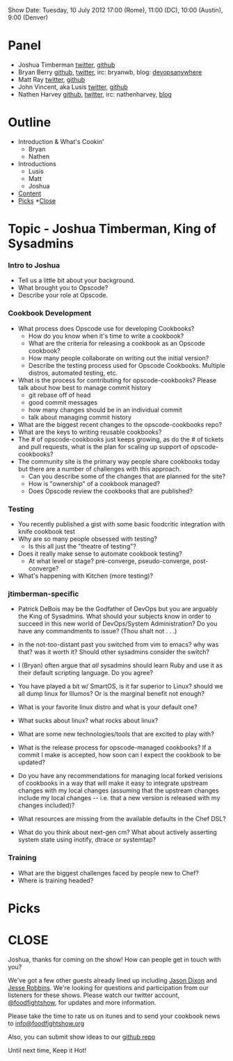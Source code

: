 Show Date:  Tuesday, 10 July 2012 17:00 (Rome), 11:00 (DC), 10:00 (Austin), 9:00 (Denver)

Panel
=====

* Joshua Timberman [twitter](https://twitter.com/#!/jtimberman), [github](http://github.com/jtimberman)
* Bryan Berry [github](http://github.com/bryanwb), [twitter](http://twitter.com/bryanwb), irc: bryanwb, blog: [devopsanywhere](http://devopsanywhere.blogspot.com)
* Matt Ray [twitter](https://twitter.com/#!/mattray), [github](https://github.com/mattray)
* John Vincent, aka Lusis [twitter](https://twitter.com/#!/lusis), [github](https://github.com/lusis)
* Nathen Harvey [github](http://github.com/nathenharvey), [twitter](http://twitter.com/nathenharvey), irc: nathenharvey, [blog](http://nathenharvey.com)

Outline
=======
* Introduction & What's Cookin'
  * Bryan
  * Nathen
* Introductions
  * Lusis
  * Matt
  * Joshua
* [Content](#topic---joshua-timberman-king-of-sysadmins)
* [Picks](#picks)
*[Close](#close)

Topic - Joshua Timberman, King of Sysadmins
==========================

### Intro to Joshua
* Tell us a little bit about your background.
* What brought you to Opscode?
* Describe your role at Opscode.

### Cookbook Development
* What process does Opscode use for developing Cookbooks?
  * How do you know when it's time to write a cookbook?
  * What are the criteria for releasing a cookbook as an Opscode cookbook?
  * How many people collaborate on writing out the initial version?
  * Describe the testing process used for Opscode Cookbooks.  Multiple 
    distros, automated testing, etc.
* What is the process for contributing for opscode-cookbooks? Please talk 
  about how best to manage commit history
  * git rebase off of head
  * good commit messages
  * how many changes should be in an individual commit
  * talk about managing commit history
* What are the biggest recent changes to the opscode-cookbooks repo?
* What are the keys to writing reusable cookbooks?
* The # of opscode-cookbooks just keeps growing, as do the # of
  tickets and pull requests, what is the plan for scaling up support
  of opscode-cookbooks?
* The community site is the primary way people share cookbooks today but
  there are a number of challenges with this approach.
  * Can you describe some of the changes that are planned for the site?
  * How is "ownership" of a cookbook managed?
  * Does Opscode review the cookbooks that are published?

### Testing
* You recently published a gist with some basic foodcritic integration
  with knife cookbook test
* Why are so many people obsessed with testing?
  * Is this all just the "theatre of testing"?
* Does it really make sense to automate cookbook testing?
  * At what level or stage? pre-converge, pseudo-converge, post-converge?
* What's happening with Kitchen (more testing)?

### jtimberman-specific
* Patrick DeBois may be the Godfather of DevOps but you are arguably
  the King of Sysadmins. What should your subjects know in order to
  succeed in this new world of DevOps/System Administration? Do you
  have any commandments to issue? (Thou shalt not . . .)
* in the not-too-distant past you switched from vim to emacs? why was
  that? was it worth it? Should other sysadmins consider the switch?
* I (Bryan) often argue that _all_ sysadmins should learn Ruby and
  use it as their default scripting language. Do you agree?
* You have played a bit w/ SmartOS, is it far superior to Linux?
  should we all dump linux for Illumos? Or is the marginal benefit
  not enough?
* What is your favorite linux distro and what is your default one?
* What sucks about linux? what rocks about linux?
* What are some new technologies/tools that are excited to play with?
* What is the release process for opscode-managed cookbooks? If a
  commit I make is accepted, how soon can I expect the cookbook to be
  updated?
* Do you have any recommendations for managing local forked verisions
  of cookbooks in a way that will make it easy to integrate upstream
  changes with my local changes (assuming that the upstream changes
  include my local changes -- i.e. that a new version is released
  with my changes included)?

* What resources are missing from the available defaults in the Chef
  DSL?
* What do you think about next-gen cm? What about actively asserting system state
  using inotify, dtrace or systemtap?

### Training
* What are the biggest challenges faced by people new to Chef?
* Where is training headed?

Picks
=====



CLOSE
=====

Joshua, thanks for coming on the show!  How can people get in touch with 
you?

We've got a few other guests already lined up including 
[Jason Dixon](http://twitter.com/obfuscurity) and 
[Jesse Robbins](http://twitter.com/jesserobbins).  We're looking for 
questions and participation from our listeners for these shows.  Please
watch our twitter account, [@foodfightshow](http://twitter.com/foodfightshow), 
for updates and more information.

Please take the time to rate us on itunes and to send your cookbook
news to info@foodfightshow.org

Also, you can submit show ideas to our [github repo](https://github.com/foodfight/showz)

Until next time, Keep it Hot!
